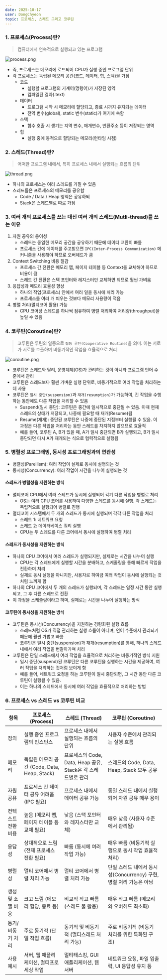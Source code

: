 ```yaml
---
date: 2025-10-17
user: DongChyeon
topic: 프로세스, 스레드 그리고 코루틴
---
```


### 1. 프로세스(Process)란?

> 컴퓨터에서 연속적으로 실행되고 있는 프로그램

![process.png](assets/process.png)

- 즉, 프로세스는 메모리에 로드되어 CPU가 실행 중인 프로그램 단위
- 각 프로세스는 독립된 메모리 공간(코드, 데이터, 힙, 스택)을 가짐
    - 코드
      - 실행할 프로그램의 기계어(명령어)가 저장된 영역
      - 컴파일된 결과(.text)
    - 데이터
      - 프로그램 시작 시 메모리에 할당되고, 종료 시까지 유지되는 데이터
      - 전역 변수(global), static 변수(static)가 여기에 속함
    - 스택
      - 함수 호출 시 생기는 지역 변수, 매개변수, 반환주소 등이 저장되는 영역
    - 힙
      - 실행 중에 동적으로 할당되는 메모리(런타임 시점)

### 2. 스레드(Thread)란?

> 어떠한 프로그램 내에서, 특히 프로세스 내에서 실행되는 흐름의 단위

![thread.png](assets/thread.png)

- 하나의 프로세스는 여러 스레드를 가질 수 있음
- 스레드들은 프로세스의 메모리를 공유함
  - Code / Data / Heap 영역은 공유하되
  - Stack은 스레드별로 따로 가짐

### 3. 여러 개의 프로세스를 쓰는 대신 여러 개의 스레드(Mutli-thread)를 쓰는 이유

1. 자원 공유의 용이성
   - 스레드는 동일한 메모리 공간을 공유하기 때문에 데이터 교환이 빠름
   - 프로세스 간에 데이터를 주고받으면 `IPC(Inter-Process Communication)` 메커니즘을 사용해야 하므로 오버헤드가 큼
2. Context Switching 비용 절감
   - 프로세스 간 전환은 메모리 맵, 페이지 테이블 등 Context를 교체해야 하므로 비용이 큼
   - 스레드 간 전환은 스택 포인터와 레지스터만 교체하면 되므로 훨씬 가벼움
3. 응답성과 메모리 효율성 향상
   - 하나의 작업(프로세스) 안에서 여러 일을 동시에 처리 가능
   - 프로세스를 여러 개 띄우는 것보다 메모리 사용량이 적음
4. 병렬 처리(멀티코어 활용) 가능
   - CPU 코어당 스레드를 하나씩 점유하여 병렬 처리하여 처리량(throughput)을 높일 수 있음

### 4. 코루틴(Coroutine)란?

> 코루틴은 루틴의 일종으로 `협동 루틴(Cooperative Routine)`을 의미. 이는 서로가 서로를 호출하며 비동기적인 작업을 효율적으로 처리

![coroutine.png](assets/coroutine.png)

- 코루틴은 스레드와 달리, 운영체제(OS)가 관리하는 것이 아니라 프로그램 언어 수준에서 관리
- 코루틴은 스레드보다 훨씬 가벼운 실행 단위로, 비동기적으로 여러 작업을 처리하는 데 사용
- 코루틴은 `일시 중단(suspension)`과 `재개(resumption)`가 가능하여, 긴 작업을 수행하는 동안에도 다른 작업을 처리할 수 있음
    - Suspend(일시 중단): 코루틴은 중간에 일시적으로 중단될 수 있음. 이때 현재 스레드의 상태가 저장되고, 나중에 필요할 때 재개(Resume)됨
    - Resume(재개): 중단된 코루틴은 나중에 중단된 지점부터 실행될 수 있음. 이 과정은 다른 작업을 처리하는 동안 스레드를 차지하지 않으므로 효율적
    - 예를 들어, 코루틴 A, B가 있을 때, A가 일시 중단되면 B가 실행되고, B가 일시 중단되면 다시 A가 재개되는 식으로 협력적으로 실행됨

### 5. 병렬성 프로그래밍, 동시성 프로그래밍과의 연관성

- 병렬성(Parellism): 여러 작업이 실제로 동시에 실행되는 것
- 동시성(Concurrency): 여러 작업이 시간을 나누어 실행되는 것

#### 스레드가 병렬성을 지원하는 방식

- 멀티코어 CPU에서 여러 스레드가 동시에 실행되어 각기 다른 작업을 병렬로 처리
  - OS는 여러 CPU 코어를 사용하여 다양한 스레드를 동시에 실행. 각 스레드는 독립적으로 실행되어 병렬로 진행
- 멀티코어 시스템에서 두 개의 스레드가 동시에 실행되며 각각 다른 작업을 처리
  - 스레드 1: 네트워크 요청
  - 스레드 2: 데이터베이스 쿼리 실행
  - CPU는 두 스레드를 다른 코어에서 동시에 실행하여 병렬 처리

#### 스레드가 동시성을 지원하는 방식

- 하나의 CPU 코어에서 여러 스레드가 실행되지만, 실제로는 시간을 나누어 실행
  - CPU는 각 스레드에게 실행할 시간을 분배하고, 스케줄링을 통해 빠르게 작업을 전환하며 처리
  - 실제로 동시 실행을 아니지만, 사용자로 하여금 여러 작업이 동시에 실행되는 것처럼 느끼게 함
- 하나의 CPU 코어에서 두 개의 스레드가 실행되며, 각 스레드는 일정 시간 동안 실행되고, 그 후 다른 스레드로 전환
- 이 과정을 스케줄링이라고 하며, 실제로는 시간을 나누어 실행하는 방식

#### 코루틴이 동시성을 지원하는 방식

- 코루틴은 동시성(Concurrency)을 지원하는 경량화된 실행 흐름
  - 스레드처럼 OS가 직접 관리하는 실행 흐름이 아니며, 언어 수준에서 관리되기 때문에 훨씬 가볍고 빠름
  - 코루틴은 일시 중단(suspension)과 재개(resumption)를 통해, 하나의 스레드 내에서 여러 작업을 번갈아가며 처리
- 코루틴은 단일 스레드에서 여러 작업을 효율적으로 처리하는 비동기적인 방식 지원
  - 일시 중단(suspend)된 코루틴은 다른 코루틴을 실행하는 시간을 제공하여, 여러 작업을 처리하는 것처럼 보이게 함
  - 예를 들어, 네트워크 요청을 하는 코루틴이 일시 중단되면, 그 시간 동안 다른 코루틴이 실행될 수 있음.
  - 이는 하나의 스레드에서 동시에 여러 작업을 효율적으로 처리하는 방법

### 6. 프로세스 vs 스레드 vs 코루틴 비교

| 항목                         | 프로세스 (Process)                       | 스레드 (Thread)                                 | 코루틴 (Coroutine)                              |
|------------------------------|-----------------------------------------|----------------------------------------------|----------------------------------------------|
| 정의                         | 실행 중인 프로그램의 인스턴스          | 프로세스 내에서 실행되는 흐름의 단위                         | 사용자 수준에서 관리되는 실행 흐름                          |
| 메모리                       | 독립된 메모리 공간 (Code, Data, Heap, Stack) | 프로세스의 Code, Data, Heap 공유, Stack은 각 스레드별로 관리 | 스레드의 Code, Data, Heap, Stack 모두 공유           |
| 자원 공유                    | 프로세스 간 데이터 공유 어려움 (IPC 필요)  | 프로세스 내에서 데이터 공유 가능                           | 동일 스레드 내에서 실행되어 자원 공유 매우 용이                  |
| 컨텍스트 전환 비용           | 높음 (메모리 맵, 페이지 테이블 등 교체 필요) | 낮음 (스택 포인터와 레지스터만 교체)                        | 매우 낮음 (사용자 수준에서 관리됨)                         |
| 응답성                       | 상대적으로 느림 (전체 프로세스 전환 필요)  | 빠름 (동시에 여러 작업 가능)                            | 매우 빠름 (비동기적 실행으로 동시 작업 효율적 처리)               |
| 병렬성                       | 멀티 코어에서 병렬 처리 가능           | 멀티 코어에서 병렬 처리 가능                             | 단일 스레드 내에서 동시성(Concurrency) 구현, 병렬 처리 가능은 아님 |
| 생성 및 소멸 비용            | 크고 느림 (메모리 할당, 종료 등)        | 비교적 작고 빠름 (스레드 풀 활용)                         | 매우 작고 빠름 (메모리와 오버헤드 최소화)                     |
| 동기/비동기 처리             | 주로 동기적 (단일 작업 흐름)            | 동기적 및 비동기적 (멀티스레드 처리 가능)                     | 주로 비동기적 (비동기 처리를 위한 특화된 구조)                  |
| 사용 예시                    | 서버, 웹 애플리케이션, 멀티프로세싱 작업  | 멀티태스킹, GUI 애플리케이션, 웹서버                       | 네트워크 요청, 파일 입출력, UI 응답성 유지 등                 |